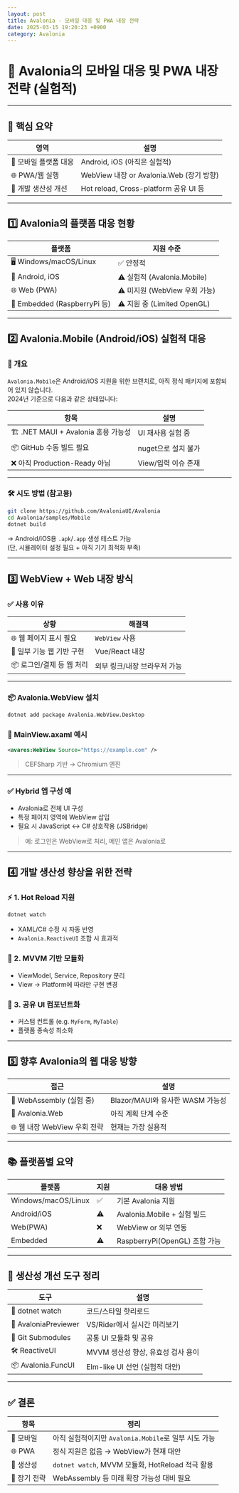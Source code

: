 ```yaml
---
layout: post
title: Avalonia - 모바일 대응 및 PWA 내장 전략
date: 2025-03-15 19:20:23 +0900
category: Avalonia
---
```

# 📱 Avalonia의 모바일 대응 및 PWA 내장 전략 (실험적)

---

## 🎯 핵심 요약

| 영역 | 설명 |
|------|------|
| 📱 모바일 플랫폼 대응 | Android, iOS (아직은 실험적) |
| 🌐 PWA/웹 실행 | WebView 내장 or Avalonia.Web (장기 방향) |
| 🧪 개발 생산성 개선 | Hot reload, Cross-platform 공유 UI 등

---

## 1️⃣ Avalonia의 플랫폼 대응 현황

| 플랫폼 | 지원 수준 |
|--------|------------|
| 🖥️ Windows/macOS/Linux | ✅ 안정적 |
| 📱 Android, iOS         | ⚠️ 실험적 (Avalonia.Mobile) |
| 🌐 Web (PWA)            | ⚠️ 미지원 (WebView 우회 가능) |
| 🧩 Embedded (RaspberryPi 등) | ⚠️ 지원 중 (Limited OpenGL) |

---

## 2️⃣ Avalonia.Mobile (Android/iOS) 실험적 대응

### 🔬 개요

`Avalonia.Mobile`은 Android/iOS 지원을 위한 브랜치로, 아직 정식 패키지에 포함되어 있지 않습니다.  
2024년 기준으로 다음과 같은 상태입니다:

| 항목 | 설명 |
|------|------|
| 🏗️ .NET MAUI + Avalonia 혼용 가능성 | UI 재사용 실험 중 |
| 📦 GitHub 수동 빌드 필요 | nuget으로 설치 불가 |
| ❌ 아직 Production-Ready 아님 | View/입력 이슈 존재 |

---

### 🛠️ 시도 방법 (참고용)

```bash
git clone https://github.com/AvaloniaUI/Avalonia
cd Avalonia/samples/Mobile
dotnet build
```

→ Android/iOS용 `.apk`/`.app` 생성 테스트 가능  
(단, 시뮬레이터 설정 필요 + 아직 기기 최적화 부족)

---

## 3️⃣ WebView + Web 내장 방식

### ✅ 사용 이유

| 상황 | 해결책 |
|------|--------|
| 🌐 웹 페이지 표시 필요 | `WebView` 사용 |
| 🧱 일부 기능 웹 기반 구현 | Vue/React 내장 |
| 📦 로그인/결제 등 웹 처리 | 외부 링크/내장 브라우저 가능 |

---

### 📦 Avalonia.WebView 설치

```bash
dotnet add package Avalonia.WebView.Desktop
```

### 📄 MainView.axaml 예시

```xml
<avares:WebView Source="https://example.com" />
```

> CEFSharp 기반 → Chromium 엔진

---

### ✅ Hybrid 앱 구성 예

- Avalonia로 전체 UI 구성
- 특정 페이지 영역에 WebView 삽입
- 필요 시 JavaScript ↔ C# 상호작용 (JSBridge)

> 예: 로그인은 WebView로 처리, 메인 앱은 Avalonia로

---

## 4️⃣ 개발 생산성 향상을 위한 전략

### ⚡ 1. Hot Reload 지원

```bash
dotnet watch
```

- XAML/C# 수정 시 자동 반영
- `Avalonia.ReactiveUI` 조합 시 효과적

### 🧩 2. MVVM 기반 모듈화

- ViewModel, Service, Repository 분리
- View → Platform에 따라만 구현 변경

### 🔄 3. 공유 UI 컴포넌트화

- 커스텀 컨트롤 (e.g. `MyForm`, `MyTable`)
- 플랫폼 종속성 최소화

---

## 5️⃣ 향후 Avalonia의 웹 대응 방향

| 접근 | 설명 |
|------|------|
| 🔧 WebAssembly (실험 중) | Blazor/MAUI와 유사한 WASM 가능성 |
| 🧪 Avalonia.Web | 아직 계획 단계 수준 |
| 🌐 웹 내장 WebView 우회 전략 | 현재는 가장 실용적 |

---

## 📚 플랫폼별 요약

| 플랫폼 | 지원 | 대응 방법 |
|--------|------|-----------|
| Windows/macOS/Linux | ✅ | 기본 Avalonia 지원 |
| Android/iOS         | ⚠️ | Avalonia.Mobile + 실험 빌드 |
| Web(PWA)            | ❌ | WebView or 외부 연동 |
| Embedded            | ⚠️ | RaspberryPi(OpenGL) 조합 가능 |

---

## 📌 생산성 개선 도구 정리

| 도구 | 설명 |
|------|------|
| 🔄 dotnet watch | 코드/스타일 핫리로드 |
| 🧪 AvaloniaPreviewer | VS/Rider에서 실시간 미리보기 |
| 🧱 Git Submodules | 공통 UI 모듈화 및 공유 |
| 🛠️ ReactiveUI | MVVM 생산성 향상, 유효성 검사 용이 |
| 📦 Avalonia.FuncUI | Elm-like UI 선언 (실험적 대안)

---

## ✅ 결론

| 항목 | 정리 |
|------|------|
| 📱 모바일 | 아직 실험적이지만 `Avalonia.Mobile`로 일부 시도 가능 |
| 🌐 PWA | 정식 지원은 없음 → WebView가 현재 대안 |
| 🧪 생산성 | `dotnet watch`, MVVM 모듈화, HotReload 적극 활용 |
| 🧩 장기 전략 | WebAssembly 등 미래 확장 가능성 대비 필요